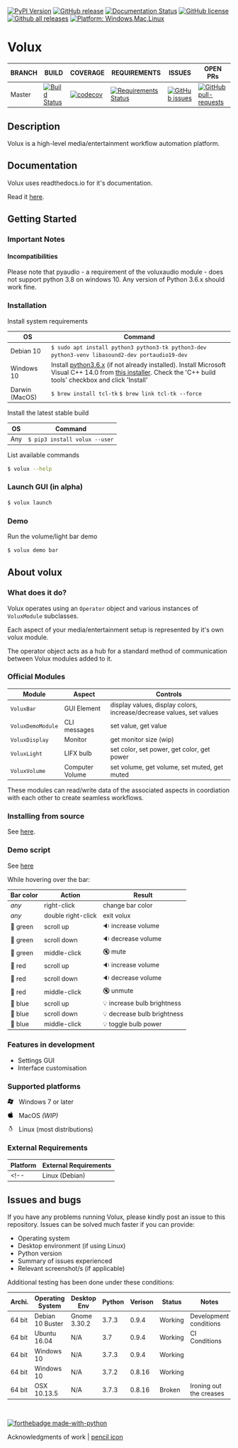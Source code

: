 [![PyPI Version](https://img.shields.io/pypi/v/volux.svg)](https://pypi.python.org/pypi/volux/)
[![GitHub release](https://img.shields.io/github/release-pre/DrTexx/volux.svg)](https://GitHub.com/DrTexx/volux/releases/)
[![Documentation Status](https://readthedocs.org/projects/volux/badge/?version=latest)](https://volux.readthedocs.io/en/latest/?badge=latest)
[![GitHub license](https://img.shields.io/github/license/DrTexx/volux.svg?branch=master)](https://github.com/DrTexx/volux/blob/master/LICENSE)
[![Github all releases](https://img.shields.io/github/downloads/DrTexx/volux/total.svg)](https://GitHub.com/DrTexx/volux/releases/)
[![Platform: Windows,Mac,Linux](https://img.shields.io/badge/Platform-Windows%20%7C%20Mac%20%7C%20Linux-blue.svg)](#)

# Volux
| BRANCH  | BUILD | COVERAGE | REQUIREMENTS | ISSUES | OPEN PRs |
| ---     | ---          | ---      | ---          | ---    | ---      |
| Master  | [![Build Status](https://travis-ci.org/DrTexx/Volux.svg?branch=master)](https://travis-ci.org/DrTexx/Volux) | [![codecov](https://codecov.io/gh/DrTexx/Volux/branch/master/graph/badge.svg)](https://codecov.io/gh/DrTexx/Volux) | [![Requirements Status](https://requires.io/github/DrTexx/Volux/requirements.svg?branch=master)](https://requires.io/github/DrTexx/Volux/requirements/?branch=master) | [![GitHub issues](https://img.shields.io/github/issues/DrTexx/volux.svg?branch=master)](https://GitHub.com/DrTexx/volux/issues/) | [![GitHub pull-requests](https://img.shields.io/github/issues-pr/DrTexx/volux.svg?branch=master)](https://GitHub.com/DrTexx/volux/pull/) |

## Description
Volux is a high-level media/entertainment workflow automation platform.

## Documentation
Volux uses readthedocs.io for it's documentation.

Read it [here](https://volux.readthedocs.io/en/latest/).

## Getting Started
### Important Notes
#### Incompatibilities
Please note that pyaudio - a requirement of the voluxaudio module - does not support python 3.8 on windows 10. Any version of Python 3.6.x should work fine.

### Installation
Install system requirements

| OS | Command |
| --- | --- |
| Debian 10 | `$ sudo apt install python3 python3-tk python3-dev python3-venv libasound2-dev portaudio19-dev` |
| Windows 10 | Install [python3.6.x](https://www.python.org/downloads/) (if not already installed). Install Microsoft Visual C++ 14.0 from [this installer](https://visualstudio.microsoft.com/thank-you-downloading-visual-studio/?sku=BuildTools&rel=16). Check the 'C++ build tools' checkbox and click 'Install' |
| Darwin (MacOS) | `$ brew install tcl-tk` `$ brew link tcl-tk --force` |

Install the latest stable build

| OS  | Command |
| --- | --- |
| Any | `$ pip3 install volux --user` |

List available commands
```bash
$ volux --help
```

### Launch GUI (in alpha)
```bash
$ volux launch
```

### Demo
Run the volume/light bar demo
```bash
$ volux demo bar
```

## About volux

### What does it do?
Volux operates using an `Operator` object and various instances of `VoluxModule` subclasses.

Each aspect of your media/entertainment setup is represented by it's own volux module.

The operator object acts as a hub for a standard method of communication between Volux modules added to it.

### Official Modules
| Module            | Aspect          | Controls              |
| ---               | ---             | ---                   |
| `VoluxBar`        | GUI Element     | display values, display colors, increase/decrease values, set values |
| `VoluxDemoModule` | CLI messages    | set value, get value |
| `VoluxDisplay`    | Monitor         | get monitor size (wip) |
| `VoluxLight`      | LIFX bulb       | set color, set power, get color, get power |
| `VoluxVolume`     | Computer Volume | set volume, get volume, set muted, get muted |

These modules can read/write data of the associated aspects in coordiation with each other to create seamless workflows.

### Installing from source
See [here](https://volux.readthedocs.io/en/latest/advanced/install-source.html#installing-from-source).

### Demo script
See [here](https://volux.readthedocs.io/en/latest/basics/intro.html#bar-demo)

While hovering over the bar:

| Bar color | Action             | Result                     |
| ---       | ---                | ---                        |
| _any_     | right-click        | change bar color           |
| _any_     | double right-click | exit volux                 |
| 📗 green  | scroll up          | 🔉 increase volume          |
| 📗 green  | scroll down        | 🔉 decrease volume          |
| 📗 green  | middle-click       | 🔇 mute                     |
| 🔴 red    | scroll up          | 🔉 increase volume          |
| 🔴 red    | scroll down        | 🔉 decrease volume          |
| 🔴 red    | middle-click       | 🔇 unmute                   |
| 📘 blue   | scroll up          | 💡 increase bulb brightness |
| 📘 blue   | scroll down        | 💡 decrease bulb brightness |
| 📘 blue   | middle-click       | 💡 toggle bulb power        |

### Features in development
- Settings GUI
- Interface customisation

### Supported platforms

<img src="docs/Platform_Windows.svg" width="14pt"/>&nbsp;&nbsp; Windows 7 or later

<img src="docs/Platform_Mac.svg" width="14pt"/>&nbsp;&nbsp; MacOS _(WIP)_

<img src="docs/Platform_Linux.svg" width="14pt"/>&nbsp;&nbsp; Linux (most distributions)

### External Requirements
| Platform       | External Requirements      |
| ---            | ---                        |
<!-- | Linux (Debian) | ```$ sudo apt-get install python3-tk python3-xlib python3-dbus libasound2-dev python3-dev``` | -->

## Issues and bugs
If you have any problems running Volux, please kindly post an issue to this repository. Issues can be solved much faster if you can provide:

- Operating system
- Desktop environment (if using Linux)
- Python version
- Summary of issues experienced
- Relevant screenshot/s (if applicable)

Additional testing has been done under these conditions:

| Archi. | Operating System | Desktop Env   | Python | Verison | Status  | Notes                        |
| ---    | ---              | ---           | ---    | ---     | ---     | ---                          |
| 64 bit | Debian 10 Buster | Gnome 3.30.2  | 3.7.3  | 0.9.4   | Working | Development conditions       |
| 64 bit | Ubuntu 16.04     | N/A           | 3.7    | 0.9.4   | Working | CI Conditions                |
| 64 bit | Windows 10       | N/A           | 3.7.3  | 0.9.4   | Working |                              |
| 64 bit | Windows 10       | N/A           | 3.7.2  | 0.8.16  | Working |                              |
| 64 bit | OSX 10.13.5      | N/A           | 3.7.3  | 0.8.16  | Broken  | Ironing out the creases      |

<br/>

[![forthebadge made-with-python](http://ForTheBadge.com/images/badges/made-with-python.svg)](https://www.python.org/)

Acknowledgments of work | [pencil icon](https://www.flaticon.com/free-icon/pencil-writing-tool-symbol-in-circular-button-outline_54602)
